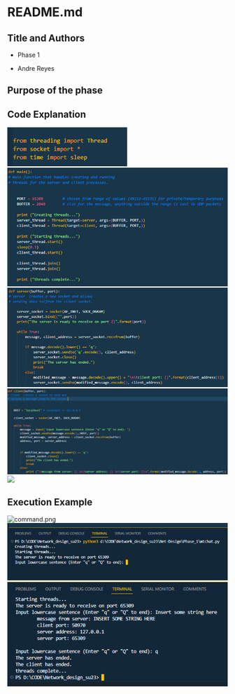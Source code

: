 # README.md

## Title and Authors

* Phase 1

* Andre Reyes

## Purpose of the phase

## Code Explanation
![imports.png](Phase_1\images\imports.png "Import Block")
![main.png](Phase_1\images\main.png "Main Function")
![server.png](Phase_1\images\server.png "Server Function")
![client.png](Phase_1\images\client.png "Client Function")
![](Phase_1\images\ "")

## Execution Example
![command.png](D:\CODE\Network_design_su23\Net-Design\Phase_1\images\command.png "Run command")
![result1.png](Phase_1\images\result1.png "Result after command")
![result2.png](Phase_1\images\result2.png "Result after user input")


